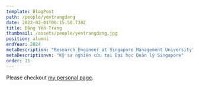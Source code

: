 ```yaml
---
template: BlogPost
path: /people/yentrangdang
date: 2022-02-01T06:15:50.738Z
title: Đặng Yến Trang
thumbnail: /assets/people/yentrangdang.jpg
position: alumni
endYear: 2024
metaDescription: "Research Engineer at Singapore Management University"
metaDescriptionvn: "Kỹ sư nghiên cứu tại Đại học Quản lý Singapore"
order: 15
---
```


Please checkout [my personal page]().
